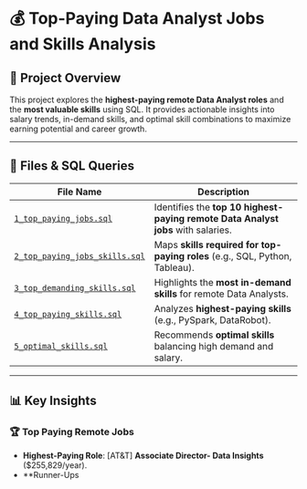 # 💰 Top-Paying Data Analyst Jobs and Skills Analysis  

## 📌 Project Overview  
This project explores the **highest-paying remote Data Analyst roles** and the **most valuable skills** using SQL. It provides actionable insights into salary trends, in-demand skills, and optimal skill combinations to maximize earning potential and career growth.  

---

## 📂 Files & SQL Queries  

| File Name | Description |  
|-----------|--------------|  
| [`1_top_paying_jobs.sql`](1_top_paying_jobs.sql) | Identifies the **top 10 highest-paying remote Data Analyst jobs** with salaries. |  
| [`2_top_paying_jobs_skills.sql`](2_top_paying_jobs_skills.sql) | Maps **skills required for top-paying roles** (e.g., SQL, Python, Tableau). |  
| [`3_top_demanding_skills.sql`](3_top_demanding_skills.sql) | Highlights the **most in-demand skills** for remote Data Analysts. |  
| [`4_top_paying_skills.sql`](4_top_paying_skills.sql) | Analyzes **highest-paying skills** (e.g., PySpark, DataRobot). |  
| [`5_optimal_skills.sql`](5_optimal_skills.sql) | Recommends **optimal skills** balancing high demand and salary. |  

---

## 📊 Key Insights  

### 🏆 **Top Paying Remote Jobs**  
- **Highest-Paying Role**: [AT&T] **Associate Director- Data Insights** ($255,829/year).  
- **Runner-Ups

